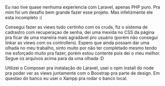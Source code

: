 Eu nao tive quase nenhuma experiencia com Laravel, apenas PHP puro. Pra mim foi um desafio bem grande fazer esse projeto. Mas infelizmente ele esta incompleto :( 

Consegui fazer as views tudo certinho com os cruds, fiz o sistema de cadrastro com recuperaçao de senha, dei uma mexida no CSS da página pra ficar de uma maneira mais agradável pro usuário (porém não consegui linkar as views com os controllers). Espero que ainda possam dar uma olhada no meu trabalho, sinto muito por não ter completado mesmo tendo me esforçado muito pra fazer, porém estou contente pois dei o meu melhor. Segue os arquivos acima para da uma olhada :D

Utilizei o Composer pra instalação do Laravel, usei o npm install do node pra poder ver as views juntamente com o Boostrap pra parte de design. Em questao do banco eu usei o Xampp pra rodar o banco local.

